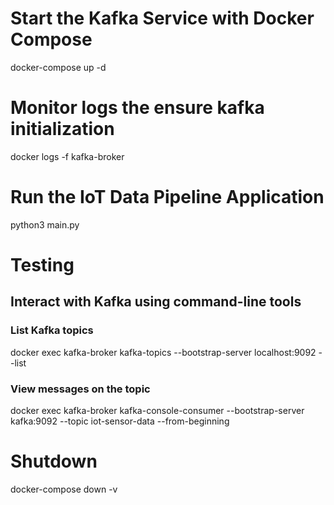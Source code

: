 # Start the Kafka Service with Docker Compose
docker-compose up -d

# Monitor logs the ensure kafka initialization
docker logs -f kafka-broker


# Run the IoT Data Pipeline Application
python3 main.py

# Testing
## Interact with Kafka using command-line tools
### List Kafka topics
docker exec kafka-broker kafka-topics --bootstrap-server localhost:9092 --list

### View messages on the topic
docker exec kafka-broker kafka-console-consumer --bootstrap-server kafka:9092 --topic iot-sensor-data --from-beginning

# Shutdown
docker-compose down -v